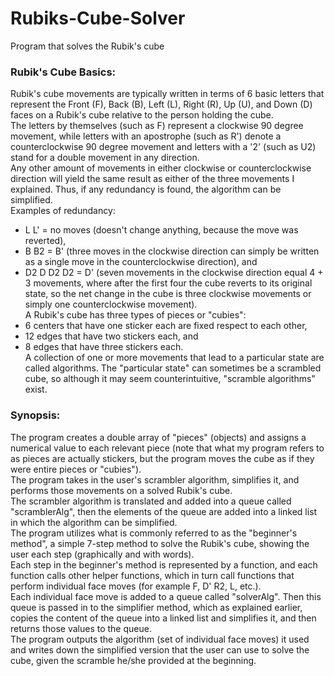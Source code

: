 # Rubiks-Cube-Solver <br/>
Program that solves the Rubik's cube <br/>

### Rubik's Cube Basics: <br/>
  Rubik's cube movements are typically written in terms of 6 basic letters that represent the Front (F), Back (B), Left (L), Right (R), Up (U), and Down (D) faces on a Rubik's cube relative to the person holding the cube. <br/>
  The letters by themselves (such as F) represent a clockwise 90 degree movement, while letters with an apostrophe (such as R') denote a counterclockwise 90 degree movement and letters with a '2' (such as U2) stand for a double movement in any direction. <br/>
  Any other amount of movements in either clockwise or counterclockwise direction will yield the same result as either of the three movements I explained. Thus, if any redundancy is found, the algorithm can be simplified. <br/>
  Examples of redundancy: <br/>
  - L L' = no moves (doesn't change anything, because the move was reverted), <br/>
  - B B2 = B' (three moves in the clockwise direction can simply be written as a single move in the counterclockwise direction), and <br/>
  - D2 D D2 D2 = D' (seven movements in the clockwise direction equal 4 + 3 movements, where after the first four the cube reverts to its original state, so the net change in the cube is three clockwise movements or simply one counterclockwise movement). <br/>
A Rubik's cube has three types of pieces or "cubies": <br/>
  - 6 centers that have one sticker each are fixed respect to each other, <br/>
  - 12 edges that have two stickers each, and <br/>
  - 8 edges that have three stickers each. <br/>
  A collection of one or more movements that lead to a particular state are called algorithms. The "particular state" can sometimes be a scrambled cube, so although it may seem counterintuitive, "scramble algorithms" exist. <br/>
  

### Synopsis: <br/>
  The program creates a double array of "pieces" (objects) and assigns a numerical value to each relevant piece (note that what my program refers to as pieces are actually stickers, but the program moves the cube as if they were entire pieces or "cubies"). <br/>
  The program takes in the user's scrambler algorithm, simplifies it, and performs those movements on a solved Rubik's cube. <br/>
  The scrambler algorithm is translated and added into a queue called "scramblerAlg", then the elements of the queue are added into a linked list in which the algorithm can be simplified. <br/>
  The program utilizes what is commonly referred to as the "beginner's method", a simple 7-step method to solve the Rubik's cube, showing the user each step (graphically and with words). <br/>
  Each step in the beginner's method is represented by a function, and each function calls other helper functions, which in turn call functions that perform individual face moves (for example F, D' R2, L, etc.). <br/>
  Each individual face move is added to a queue called "solverAlg". Then this queue is passed in to the simplifier method, which as explained earlier, copies the content of the queue into a linked list and simplifies it, and then returns those values to the queue. <br/>
  The program outputs the algorithm (set of individual face moves) it used and writes down the simplified version that the user can use to solve the cube, given the scramble he/she provided at the beginning. <br/>
  
